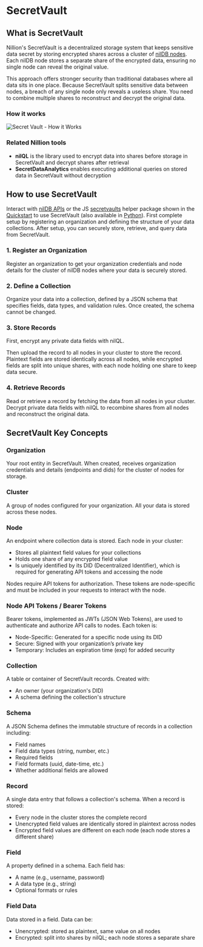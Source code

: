 # SecretVault

## What is SecretVault

Nillion's SecretVault is a decentralized storage system that keeps sensitive data secret by storing encrypted shares across a cluster of [nilDB nodes](/learn/architecture). Each nilDB node stores a separate share of the encrypted data, ensuring no single node can reveal the original value.

This approach offers stronger security than traditional databases where all data sits in one place. Because SecretVault splits sensitive data between nodes, a breach of any single node only reveals a useless share. You need to combine multiple shares to reconstruct and decrypt the original data.

### How it works

![Secret Vault - How it Works](/img/secret-vault-diagram.png)

### Related Nillion tools

- **nilQL** is the library used to encrypt data into shares before storage in SecretVault and decrypt shares after retrieval
- **SecretDataAnalytics** enables executing additional queries on stored data in SecretVault without decryption

## How to use SecretVault

Interact with [nilDB APIs](/api/overview) or the JS [secretvaults](https://github.com/NillionNetwork/secretvault-js) helper package shown in the [Quickstart](/build/secret-vault-quickstart) to use SecretVault (also available in [Python](https://github.com/NillionNetwork/secretvaults-py)). First complete setup by registering an organization and defining the structure of your data collections. After setup, you can securely store, retrieve, and query data from SecretVault.

### 1. Register an Organization

Register an organization to get your organization credentials and node details for the cluster of nilDB nodes where your data is securely stored.

### 2. Define a Collection

Organize your data into a collection, defined by a JSON schema that specifies fields, data types, and validation rules. Once created, the schema cannot be changed.

### 3. Store Records

First, encrypt any private data fields with nilQL.

Then upload the record to all nodes in your cluster to store the record. Plaintext fields are stored identically across all nodes, while encrypted fields are split into unique shares, with each node holding one share to keep data secure.

### 4. Retrieve Records

Read or retrieve a record by fetching the data from all nodes in your cluster. Decrypt private data fields with nilQL to recombine shares from all nodes and reconstruct the original data.

## SecretVault Key Concepts

### Organization

Your root entity in SecretVault. When created, receives organization credentials and details (endpoints and dids) for the cluster of nodes for storage.

### Cluster

A group of nodes configured for your organization. All your data is stored across these nodes.

### Node

An endpoint where collection data is stored. Each node in your cluster:

- Stores all plaintext field values for your collections
- Holds one share of any encrypted field value
- Is uniquely identified by its DID (Decentralized Identifier), which is required for generating API tokens and accessing the node

Nodes require API tokens for authorization. These tokens are node-specific and must be included in your requests to interact with the node.

### Node API Tokens / Bearer Tokens

Bearer tokens, implemented as JWTs (JSON Web Tokens), are used to authenticate and authorize API calls to nodes. Each token is:

- Node-Specific: Generated for a specific node using its DID
- Secure: Signed with your organization’s private key
- Temporary: Includes an expiration time (exp) for added security

### Collection

A table or container of SecretVault records. Created with:

- An owner (your organization's DID)
- A schema defining the collection's structure

### Schema

A JSON Schema defines the immutable structure of records in a collection including:

- Field names
- Field data types (string, number, etc.)
- Required fields
- Field formats (uuid, date-time, etc.)
- Whether additional fields are allowed

### Record

A single data entry that follows a collection's schema. When a record is stored:

- Every node in the cluster stores the complete record
- Unencrypted field values are identically stored in plaintext across nodes
- Encrypted field values are different on each node (each node stores a different share)

### Field

A property defined in a schema. Each field has:

- A name (e.g., username, password)
- A data type (e.g., string)
- Optional formats or rules

### Field Data

Data stored in a field. Data can be:

- Unencrypted: stored as plaintext, same value on all nodes
- Encrypted: split into shares by nilQL; each node stores a separate share
